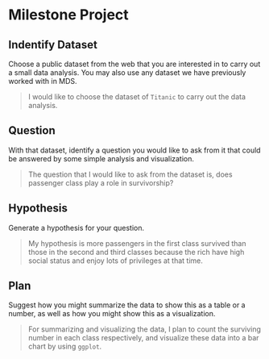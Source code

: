 # Milestone Project     
    
## Indentify Dataset  

Choose a public dataset from the web that you are interested in to carry out a small data analysis. You may also use any dataset we have previously worked with in MDS.      
    
> I would like to choose the dataset of `Titanic` to carry out the data analysis.    
     
## Question

With that dataset, identify a question you would like to ask from it that could be answered by some simple analysis and visualization.     
     
> The question that I would like to ask from the dataset is, does passenger class play a role in survivorship?     
      
## Hypothesis         
          
Generate a hypothesis for your question.      
    
> My hypothesis is more passengers in the first class survived than those in the second and third classes because the rich have high social status and enjoy lots of privileges at that time.    
    
## Plan         
         
Suggest how you might summarize the data to show this as a table or a number, as well as how you might show this as a visualization.    
     
> For summarizing and visualizing the data, I plan to count the surviving number in each class respectively, and visualize these data into a bar chart by using `ggplot`.    
           
           